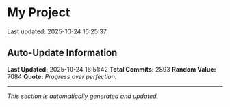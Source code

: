 # My Project


Last updated: 2025-10-24 16:25:37




















































































































































































































































































































































































































































































































































































































































































































































































































































































































































































































































































































































































































































































































































































































































































































































































































































































































































































































































































































































































































































































































































































































































































































































































































































































































































































































































































































































































































































































































































































































































































































































































































































































































































































































## Auto-Update Information

**Last Updated:** 2025-10-24 16:51:42
**Total Commits:** 2893
**Random Value:** 7084
**Quote:** _Progress over perfection._

---
_This section is automatically generated and updated._